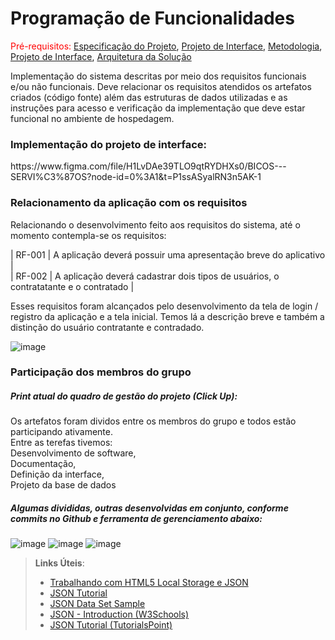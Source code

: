 # Programação de Funcionalidades

<span style="color:red">Pré-requisitos: <a href="2-Especificação do Projeto.md"> Especificação do Projeto</a></span>, <a href="3-Projeto de Interface.md"> Projeto de Interface</a>, <a href="4-Metodologia.md"> Metodologia</a>, <a href="3-Projeto de Interface.md"> Projeto de Interface</a>, <a href="5-Arquitetura da Solução.md"> Arquitetura da Solução</a>

Implementação do sistema descritas por meio dos requisitos funcionais e/ou não funcionais. Deve relacionar os requisitos atendidos os artefatos criados (código fonte) além das estruturas de dados utilizadas e as instruções para acesso e verificação da implementação que deve estar funcional no ambiente de hospedagem.

<h3> Implementação do projeto de interface: </h3>
https://www.figma.com/file/H1LvDAe39TLO9qtRYDHXs0/BICOS---SERVI%C3%87OS?node-id=0%3A1&t=P1ssASyalRN3n5AK-1





<h3>Relacionamento da aplicação com os requisitos</h3>
Relacionando o desenvolvimento feito aos requisitos do sistema, até o momento contempla-se os requisitos:

| RF-001 | A aplicação deverá possuir uma apresentação breve do aplicativo | <br />
| RF-002 | A aplicação deverá cadastrar dois tipos de usuários, o contratatante e o contratado |

Esses requisitos foram alcançados pelo desenvolvimento da tela de login / registro da aplicação e a tela inicial.
Temos lá a descrição breve e também a distinção do usuário contratante e contradado.

![image](https://user-images.githubusercontent.com/68014636/229312817-8512858b-ab95-4803-917c-aa4f3987fc65.png)

<h3> Participação dos membros do grupo </h3>

<h5> Print atual do quadro de gestão do projeto (Click Up): </h5>

Os artefatos foram dividos entre os membros do grupo e todos estão participando ativamente. <br />
  Entre as terefas tivemos: <br />
  Desenvolvimento de software, <br />
  Documentação, <br />
  Definição da interface, <br />
  Projeto da base de dados <br />
  
 <h5>Algumas divididas, outras desenvolvidas em conjunto, conforme commits no Github e ferramenta de gerenciamento abaixo:</h6>

![image](https://user-images.githubusercontent.com/68014636/229302388-93321b72-27f9-48a2-800e-4a918979d013.png)
![image](https://user-images.githubusercontent.com/68014636/229313261-753415d1-9054-4ceb-9549-cf473b42b117.png)
![image](https://user-images.githubusercontent.com/68014636/229313288-835d0705-98f5-4912-b9b4-1e51d7b508d6.png)


> **Links Úteis**:
>
> - [Trabalhando com HTML5 Local Storage e JSON](https://www.devmedia.com.br/trabalhando-com-html5-local-storage-e-json/29045)
> - [JSON Tutorial](https://www.w3resource.com/JSON)
> - [JSON Data Set Sample](https://opensource.adobe.com/Spry/samples/data_region/JSONDataSetSample.html)
> - [JSON - Introduction (W3Schools)](https://www.w3schools.com/js/js_json_intro.asp)
> - [JSON Tutorial (TutorialsPoint)](https://www.tutorialspoint.com/json/index.htm)
